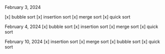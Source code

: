 February 3, 2024

[x] bubble sort
[x] insertion sort
[x] merge sort
[x] quick sort

February 4, 2024
[x] bubble sort
[x] insertion sort
[x] merge sort
[x] quick sort

February 10, 2024
[x] insertion sort
[x] merge sort
[x] bubble sort
[x] quick sort

